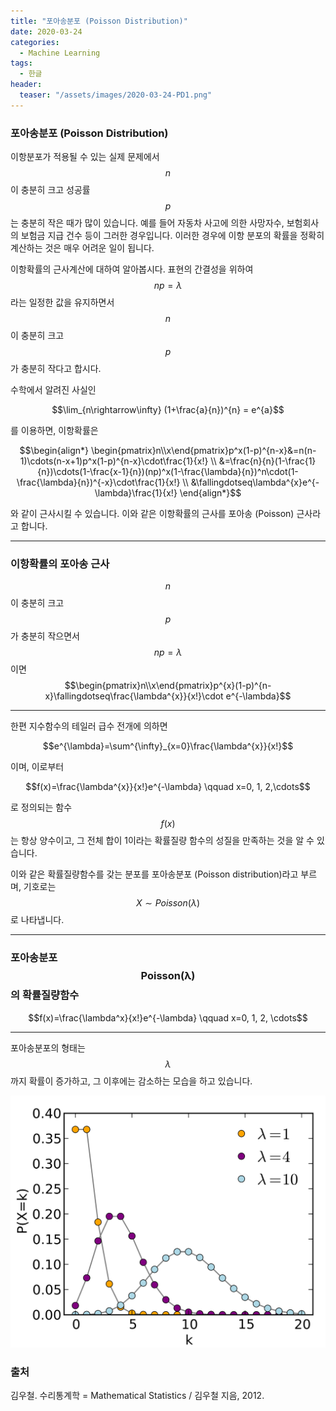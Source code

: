 ```yaml
---
title: "포아송분포 (Poisson Distribution)"
date: 2020-03-24
categories:
  - Machine Learning
tags:
  - 한글
header:
  teaser: "/assets/images/2020-03-24-PD1.png"
---
```

### 포아송분포 (Poisson Distribution)

이항분포가 적용될 수 있는 실제 문제에서 $$n$$이 충분히 크고 성공률 $$p$$는 충분히 작은 때가 많이 있습니다. 예를 들어 자동차 사고에 의한 사망자수, 보험회사의 보험금 지급 건수 등이 그러한 경우입니다. 이러한 경우에 이항 분포의 확률을 정확히 계산하는 것은 매우 어려운 일이 됩니다.

이항확률의 근사계산에 대하여 알아봅시다. 표현의 간결성을 위하여 $$np=\lambda$$라는 일정한 값을 유지하면서 $$n$$이 충분히 크고 $$p$$가 충분히 작다고 합시다.

수학에서 알려진 사실인

$$\lim_{n\rightarrow\infty} (1+\frac{a}{n})^{n} = e^{a}$$

를 이용하면, 이항확률은

$$\begin{align*}
\begin{pmatrix}n\\x\end{pmatrix}p^x(1-p)^{n-x}&=n(n-1)\cdots(n-x+1)p^x(1-p)^{n-x}\cdot\frac{1}{x!} \\
&=\frac{n}{n}(1-\frac{1}{n})\cdots(1-\frac{x-1}{n})(np)^x(1-\frac{\lambda}{n})^n\cdot(1-\frac{\lambda}{n})^{-x}\cdot\frac{1}{x!} \\
&\fallingdotseq\lambda^{x}e^{-\lambda}\frac{1}{x!}
\end{align*}$$

와 같이 근사시킬 수 있습니다. 이와 같은 이항확률의 근사를 포아송 (Poisson) 근사라고 합니다.

---
### 이항확률의 포아송 근사
$$n$$이 충분히 크고 $$p$$가 충분히 작으면서 $$np=\lambda$$이면
$$\begin{pmatrix}n\\x\end{pmatrix}p^{x}(1-p)^{n-x}\fallingdotseq\frac{\lambda^{x}}{x!}\cdot e^{-\lambda}$$

---

한편 지수함수의 테일러 급수 전개에 의하면

$$e^{\lambda}=\sum^{\infty}_{x=0}\frac{\lambda^{x}}{x!}$$

이며, 이로부터

$$f(x)=\frac{\lambda^{x}}{x!}e^{-\lambda} \qquad x=0, 1, 2,\cdots$$

로 정의되는 함수 $$f(x)$$는 항상 양수이고, 그 전체 합이 1이라는 확률질량 함수의 성질을 만족하는 것을 알 수 있습니다.

이와 같은 확률질량함수를 갖는 분포를 포아송분포 (Poisson distribution)라고 부르며, 기호로는 $$X\sim Poisson(\lambda)$$로 나타냅니다.

---
### 포아송분포 $$\mathbf{Poisson(\lambda)}$$의 확률질량함수
$$f(x)=\frac{\lambda^x}{x!}e^{-\lambda} \qquad x=0, 1, 2, \cdots$$

---

포아송분포의 형태는 $$\lambda$$까지 확률이 증가하고, 그 이후에는 감소하는 모습을 하고 있습니다.

![Figure_1](/assets/images/2020-03-24-PD1.png)

### 출처
김우철. 수리통계학 = Mathematical Statistics / 김우철 지음, 2012.